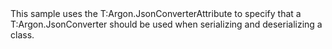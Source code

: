 <?xml version="1.0" encoding="utf-8"?>
<topic id="JsonConverterAttributeClass" revisionNumber="1">
  <developerConceptualDocument xmlns="http://ddue.schemas.microsoft.com/authoring/2003/5" xmlns:xlink="http://www.w3.org/1999/xlink">
    <introduction>
      <para>This sample uses the
      <codeEntityReference>T:Argon.JsonConverterAttribute</codeEntityReference>
      to specify that a <codeEntityReference>T:Argon.JsonConverter</codeEntityReference>
      should be used when serializing and deserializing a class.</para>
    </introduction>
    <section>
      <title>Sample</title>
      <content>
        <code lang="cs" source="..\Src\Tests\Documentation\Samples\Serializer\JsonConverterAttributeClass.cs" region="Types" title="Types" />
        <code lang="cs" source="..\Src\Tests\Documentation\Samples\Serializer\JsonConverterAttributeClass.cs" region="Usage" title="Usage" />
      </content>
    </section>
  </developerConceptualDocument>
</topic>
